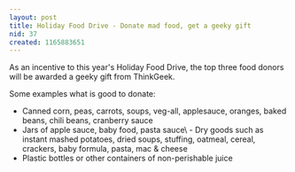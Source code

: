 ```yaml
---
layout: post
title: Holiday Food Drive - Donate mad food, get a geeky gift
nid: 37
created: 1165883651
---
```

As an incentive to this year's Holiday Food Drive, the top three food donors will be awarded a geeky gift from ThinkGeek.  

Some examples what is good to donate:

 - Canned corn, peas, carrots, soups, veg-all, applesauce, oranges, baked beans, chili beans, cranberry sauce
 - Jars of apple sauce, baby food, pasta sauce\ - Dry goods such as instant mashed potatoes, dried soups, stuffing, oatmeal, cereal, crackers, baby formula, pasta, mac & cheese
 - Plastic bottles or other containers of non-perishable juice
